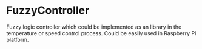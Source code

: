 # FuzzyController

Fuzzy logic controller which could be implemented as an library in the temperature or speed control process.
Could be easily used in Raspberry Pi platform.
